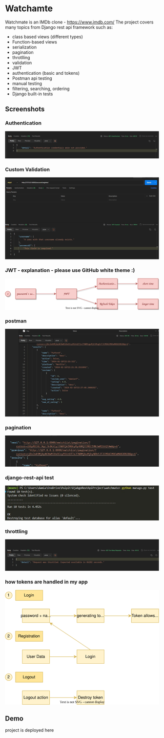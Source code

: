 
# Watchamte

Watchmate is an IMDb clone - https://www.imdb.com/
The project covers many topics from Django rest api framework such as:
- class based views (different types)
- Function-based views
- serialization
- pagination
- throtlling
- validation
- JWT
- authentication (basic and tokens)
- Postman api testing
- manual testing
- filtering, searching, ordering
- Django built-in tests

## Screenshots

### Authentication
<img alt="Authentication" src="https://github.com/neuropython/IMBd_REST_API_clone/blob/master/readme_images/Authetication.jpg">

### Custom Validation
<img alt="Custom Validation" src="https://github.com/neuropython/IMBd_REST_API_clone/blob/master/readme_images/Custom%20validation.jpg">

### JWT - explanation - please use GitHub white theme :)
<img alt="JWT - explenation" src="https://github.com/neuropython/IMBd_REST_API_clone/blob/master/readme_images/JWTExp.svg">

### postman
<img alt="postman" src="https://github.com/neuropython/IMBd_REST_API_clone/blob/master/readme_images/POSTMAN_1.jpg">

### pagination
<img alt="pagination" src="https://github.com/neuropython/IMBd_REST_API_clone/blob/master/readme_images/Pagination.jpg">

### django-rest-api test
<img alt="django-rest-api test" src="https://github.com/neuropython/IMBd_REST_API_clone/blob/master/readme_images/REST_API_TESTS.jpg">

### throttling
<img alt="throttling" src="https://github.com/neuropython/IMBd_REST_API_clone/blob/master/readme_images/Throttling.jpg">

### how tokens are handled in my app
<img alt="how tokens are handled in my app" src="https://github.com/neuropython/IMBd_REST_API_clone/blob/master/readme_images/Token%20Handling.drawio.svg">

## Demo

project is deployed here

